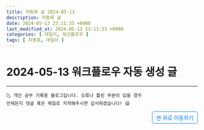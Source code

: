 ```yaml
---
title: 자동화 글 2024-05-13
description: 자동화 글
date: 2024-05-13 23:11:33 +0900
last_modified_at: 2024-05-13 23:11:33 +0900
categories: [ 데일리, 워크플로우 ]
tags: [ 자동화, 데일리 ]
---
```


# 2024-05-13 워크플로우 자동 생성 글

***
    🌜 개인 공부 기록용 블로그입니다. 오류나 틀린 부분이 있을 경우 
    언제든지 댓글 혹은 메일로 지적해주시면 감사하겠습니다! 😄

<a href="#" style="display: inline-block; padding: 5px 10px; color: #007bff; text-decoration: none; border: 0.5px solid #007bff; border-radius: 5px; float: right;">맨 위로 이동하기</a>